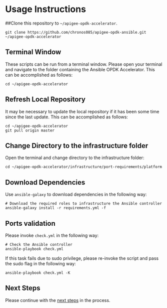# Usage Instructions

##Clone this repository to `~/apigee-opdk-accelerator`.

    git clone https://github.com/chronos085/apigee-opdk-ansible.git ~/apigee-opdk-accelerator
	
## Terminal Window
These scripts can be run from a terminal window. Please open your terminal and navigate to the folder
containing the Ansible OPDK Accelerator. This can be accomplished as follows: 

    cd ~/apigee-opdk-accelerator

## Refresh Local Repository
It may be necessary to update the local repository if it has been some time since the last update.
This can be accomplished as follows: 

    cd ~/apigee-opdk-accelerator
    git pull origin master

## Change Directory to the infrastructure folder
Open the terminal and change directory to the infrastructure folder:

    cd ~/apigee-opdk-accelerator/infrastructure/port-requirements/platform

## Download Dependencies
Use `ansible-galaxy` to download dependencies in the following way: 

    # Download the required roles to infrastructure the Ansible controller
    ansible-galaxy install -r requirements.yml -f

## Ports validation 

Please invoke `check.yml` in the following way:
    
    # Check the Ansible controller
    ansible-playbook check.yml

If this task fails due to sudo privilege, please re-invoke the script and pass the sudo flag in the following way: 

    ansible-playbook check.yml -K
    

## Next Steps

Please continue with the [next steps](README.md#usage-overview) in the process.